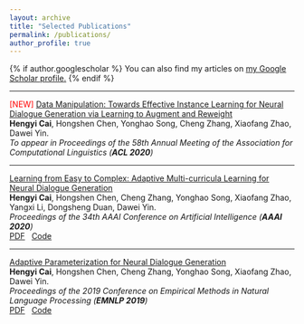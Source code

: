 ```yaml
---
layout: archive
title: "Selected Publications"
permalink: /publications/
author_profile: true
---
```


{% if author.googlescholar %}
  You can also find my articles on <u><a href="{{author.googlescholar}}">my Google Scholar profile</a>.</u>
{% endif %}

<!-- {% include base_path %}

{% for post in site.publications reversed %}
  {% include archive-single.html %}
{% endfor %} -->

<!-- <span style="color:red;">[NEW] </span>Exemplar Guided Neural Dialogue Generation  
**Hengyi Cai**, Hongshen Chen, Yonghao Song, Xiaofang Zhao, Dawei Yin.  
*To appear in Proceedings of the International Joint Conference on Artificial Intelligence (**IJCAI 2020**)*   -->

---

<span style="color:red;">[NEW] </span>[Data Manipulation: Towards Effective Instance Learning for Neural Dialogue Generation via Learning to Augment and Reweight](https://arxiv.org/abs/2004.02594)  
**Hengyi Cai**, Hongshen Chen, Yonghao Song, Cheng Zhang, Xiaofang Zhao, Dawei Yin.  
*To appear in Proceedings of the 58th Annual Meeting of the Association for Computational Linguistics (**ACL 2020**)*  

---

[Learning from Easy to Complex: Adaptive Multi-curricula Learning for Neural Dialogue Generation](https://arxiv.org/abs/2003.00639)  
**Hengyi Cai**, Hongshen Chen, Cheng Zhang, Yonghao Song, Xiaofang Zhao, Yangxi Li, Dongsheng Duan, Dawei Yin.  
*Proceedings of the 34th AAAI Conference on Artificial Intelligence (**AAAI 2020**)*  
[PDF](https://arxiv.org/pdf/2003.00639.pdf)&nbsp;&nbsp;  [Code](https://github.com/hengyicai/Adaptive_Multi-curricula_Learning_for_Dialog)

---

[Adaptive Parameterization for Neural Dialogue Generation](https://www.aclweb.org/anthology/D19-1188/)  
**Hengyi Cai**, Hongshen Chen, Cheng Zhang, Yonghao Song, Xiaofang Zhao, Dawei Yin.  
*Proceedings of the 2019 Conference on Empirical Methods in Natural Language Processing (**EMNLP 2019**)*  
[PDF](https://www.aclweb.org/anthology/D19-1188.pdf)&nbsp;&nbsp;  [Code](https://github.com/hengyicai/AdaND)